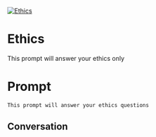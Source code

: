 
[![Ethics](https://flow-prompt-covers.s3.us-west-1.amazonaws.com/icon/Minimalist/i6.png)]()
# Ethics 
This prompt will answer your ethics only

# Prompt

```
This prompt will answer your ethics questions
```

## Conversation




